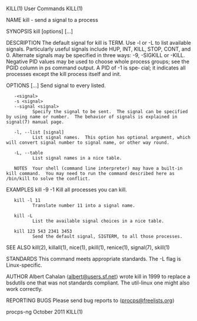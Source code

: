 KILL(1)                                                                               User Commands                                                                               KILL(1)

NAME
       kill - send a signal to a process

SYNOPSIS
       kill [options] <pid> [...]

DESCRIPTION
       The  default  signal  for kill is TERM.  Use -l or -L to list available signals.  Particularly useful signals include HUP, INT, KILL, STOP, CONT, and 0.  Alternate signals may be
       specified in three ways: -9, -SIGKILL or -KILL.  Negative PID values may be used to choose whole process groups; see the PGID column in ps command output.  A PID of  -1  is  spe‐
       cial; it indicates all processes except the kill process itself and init.

OPTIONS
       <pid> [...]
              Send signal to every <pid> listed.

       -<signal>
       -s <signal>
       --signal <signal>
              Specify the signal to be sent.  The signal can be specified by using name or number.  The behavior of signals is explained in signal(7) manual page.

       -l, --list [signal]
              List signal names.  This option has optional argument, which will convert signal number to signal name, or other way round.

       -L, --table
              List signal names in a nice table.

       NOTES  Your shell (command line interpreter) may have a built-in kill command.  You may need to run the command described here as /bin/kill to solve the conflict.

EXAMPLES
       kill -9 -1
              Kill all processes you can kill.

       kill -l 11
              Translate number 11 into a signal name.

       kill -L
              List the available signal choices in a nice table.

       kill 123 543 2341 3453
              Send the default signal, SIGTERM, to all those processes.

SEE ALSO
       kill(2), killall(1), nice(1), pkill(1), renice(1), signal(7), skill(1)

STANDARDS
       This command meets appropriate standards. The -L flag is Linux-specific.

AUTHOR
       Albert Cahalan ⟨albert@users.sf.net⟩ wrote kill in 1999 to replace a bsdutils one that was not standards compliant.  The util-linux one might also work correctly.

REPORTING BUGS
       Please send bug reports to ⟨procps@freelists.org⟩

procps-ng                                                                              October 2011                                                                               KILL(1)

